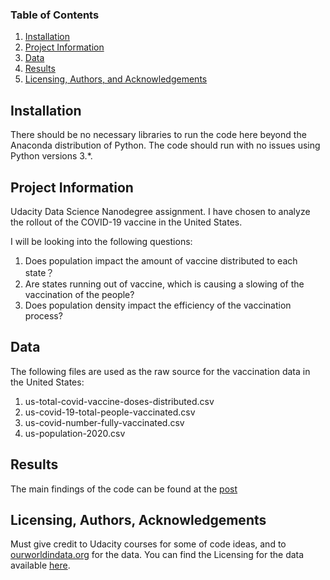 ### Table of Contents

1. [Installation](#installation)
2. [Project Information](#info)
3. [Data](#data)
4. [Results](#results)
5. [Licensing, Authors, and Acknowledgements](#licensing)

## Installation <a name="installation"></a>

There should be no necessary libraries to run the code here beyond the Anaconda distribution of Python. The code should run with no issues using Python versions 3.*.

## Project Information<a name="info"></a>

Udacity Data Science Nanodegree assignment.  I have chosen to analyze the rollout of the COVID-19 vaccine in the United States. 

I will be looking into the following questions:

1. Does population impact the amount of vaccine distributed to each state？
2. Are states running out of vaccine, which is causing a slowing of the vaccination of the people?
3. Does population density impact the efficiency of the vaccination process? 

## Data<a name="data"></a>

The following files are used as the raw source for the vaccination data in the United States:
1. us-total-covid-vaccine-doses-distributed.csv
2. us-covid-19-total-people-vaccinated.csv
3. us-covid-number-fully-vaccinated.csv
4. us-population-2020.csv

## Results<a name="results"></a>

The main findings of the code can be found at the [post](https://rajjr-tx.medium.com/does-state-population-impact-the-effectiveness-of-covid-19-vaccination-rollout-in-the-united-states-1fece792aac2)



## Licensing, Authors, Acknowledgements<a name="licensing"></a>

Must give credit to Udacity courses for some of code ideas, and to [ourworldindata.org](https://ourworldindata.org) for the data. You can find the Licensing for the data available [here](https://ourworldindata.org/us-states-vaccinations#licence).
